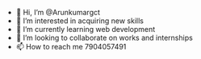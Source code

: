 - 👋 Hi, I’m @Arunkumargct
- 👀 I’m interested in  acquiring new skills
- 🌱 I’m currently learning web development
- 💞️ I’m looking to collaborate on works and internships
- 📫 How to reach me 7904057491

<!---
Arunkumargct/Arunkumargct is a ✨ special ✨ repository because its `README.md` (this file) appears on your GitHub profile.
You can click the Preview link to take a look at your changes.
--->
